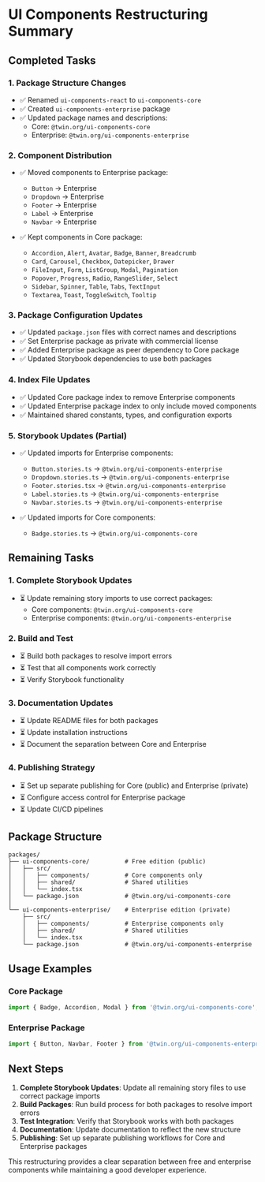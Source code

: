 # UI Components Restructuring Summary

## Completed Tasks

### 1. Package Structure Changes
- ✅ Renamed `ui-components-react` to `ui-components-core`
- ✅ Created `ui-components-enterprise` package
- ✅ Updated package names and descriptions:
  - Core: `@twin.org/ui-components-core`
  - Enterprise: `@twin.org/ui-components-enterprise`

### 2. Component Distribution
- ✅ Moved components to Enterprise package:
  - `Button` → Enterprise
  - `Dropdown` → Enterprise  
  - `Footer` → Enterprise
  - `Label` → Enterprise
  - `Navbar` → Enterprise

- ✅ Kept components in Core package:
  - `Accordion`, `Alert`, `Avatar`, `Badge`, `Banner`, `Breadcrumb`
  - `Card`, `Carousel`, `Checkbox`, `Datepicker`, `Drawer`
  - `FileInput`, `Form`, `ListGroup`, `Modal`, `Pagination`
  - `Popover`, `Progress`, `Radio`, `RangeSlider`, `Select`
  - `Sidebar`, `Spinner`, `Table`, `Tabs`, `TextInput`
  - `Textarea`, `Toast`, `ToggleSwitch`, `Tooltip`

### 3. Package Configuration Updates
- ✅ Updated `package.json` files with correct names and descriptions
- ✅ Set Enterprise package as private with commercial license
- ✅ Added Enterprise package as peer dependency to Core package
- ✅ Updated Storybook dependencies to use both packages

### 4. Index File Updates
- ✅ Updated Core package index to remove Enterprise components
- ✅ Updated Enterprise package index to only include moved components
- ✅ Maintained shared constants, types, and configuration exports

### 5. Storybook Updates (Partial)
- ✅ Updated imports for Enterprise components:
  - `Button.stories.ts` → `@twin.org/ui-components-enterprise`
  - `Dropdown.stories.ts` → `@twin.org/ui-components-enterprise`
  - `Footer.stories.tsx` → `@twin.org/ui-components-enterprise`
  - `Label.stories.ts` → `@twin.org/ui-components-enterprise`
  - `Navbar.stories.ts` → `@twin.org/ui-components-enterprise`

- ✅ Updated imports for Core components:
  - `Badge.stories.ts` → `@twin.org/ui-components-core`

## Remaining Tasks

### 1. Complete Storybook Updates
- ⏳ Update remaining story imports to use correct packages:
  - Core components: `@twin.org/ui-components-core`
  - Enterprise components: `@twin.org/ui-components-enterprise`

### 2. Build and Test
- ⏳ Build both packages to resolve import errors
- ⏳ Test that all components work correctly
- ⏳ Verify Storybook functionality

### 3. Documentation Updates
- ⏳ Update README files for both packages
- ⏳ Update installation instructions
- ⏳ Document the separation between Core and Enterprise

### 4. Publishing Strategy
- ⏳ Set up separate publishing for Core (public) and Enterprise (private)
- ⏳ Configure access control for Enterprise package
- ⏳ Update CI/CD pipelines

## Package Structure

```
packages/
├── ui-components-core/          # Free edition (public)
│   ├── src/
│   │   ├── components/          # Core components only
│   │   ├── shared/              # Shared utilities
│   │   └── index.tsx
│   └── package.json             # @twin.org/ui-components-core
│
└── ui-components-enterprise/    # Enterprise edition (private)
    ├── src/
    │   ├── components/          # Enterprise components only
    │   ├── shared/              # Shared utilities
    │   └── index.tsx
    └── package.json             # @twin.org/ui-components-enterprise
```

## Usage Examples

### Core Package
```typescript
import { Badge, Accordion, Modal } from '@twin.org/ui-components-core';
```

### Enterprise Package
```typescript
import { Button, Navbar, Footer } from '@twin.org/ui-components-enterprise';
```

## Next Steps

1. **Complete Storybook Updates**: Update all remaining story files to use correct package imports
2. **Build Packages**: Run build process for both packages to resolve import errors
3. **Test Integration**: Verify that Storybook works with both packages
4. **Documentation**: Update documentation to reflect the new structure
5. **Publishing**: Set up separate publishing workflows for Core and Enterprise packages

This restructuring provides a clear separation between free and enterprise components while maintaining a good developer experience. 